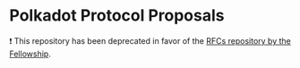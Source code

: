 # Polkadot Protocol Proposals

:exclamation: This repository has been deprecated in favor of the [RFCs repository by the Fellowship](https://github.com/polkadot-fellows/RFCs).
